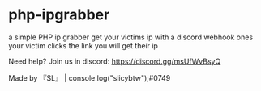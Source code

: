 # php-ipgrabber
a simple PHP ip grabber get your victims ip with a discord webhook ones your victim clicks the link you will get their ip

Need help? Join us in discord: https://discord.gg/msUfWvBsyQ

Made by 『SL』 | console.log("slicybtw");#0749 
